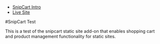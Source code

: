
- [SnipCart Intro](#SnipCart_Test)
- [Live Site](https://tourmaline-pixie-008bf7.netlify.app)


#SnipCart Test

This is a test of the snipcart static site add-on that enables shopping cart and product management functionality for static sites.